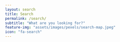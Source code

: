 ```yaml
---
layout: search
title: Search
permalink: /search/
subtitle: "What are you looking for?"
feature-img: "assets/images/pexels/search-map.jpeg"
icon: "fa-search"
---
```

